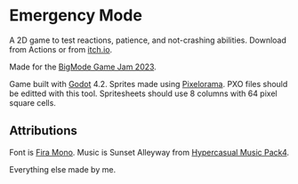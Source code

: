# Emergency Mode

A 2D game to test reactions, patience, and not-crashing abilities. Download from Actions or from [itch.io](https://richteaman.itch.io/emergency-mode).

Made for the [BigMode Game Jam 2023](https://itch.io/jam/bigmode-2023).

Game built with [Godot](https://godotengine.org/) 4.2.
Sprites made using [Pixelorama](https://orama-interactive.itch.io/pixelorama). PXO files should be editted with this tool. Spritesheets should use 8 columns with 64 pixel square cells.

## Attributions

Font is [Fira Mono](https://fonts.google.com/specimen/Fira+Mono).
Music is Sunset Alleyway from [Hypercasual Music Pack4](https://void1gaming.itch.io/hypercasual-music-pack-4).

Everything else made by me.
